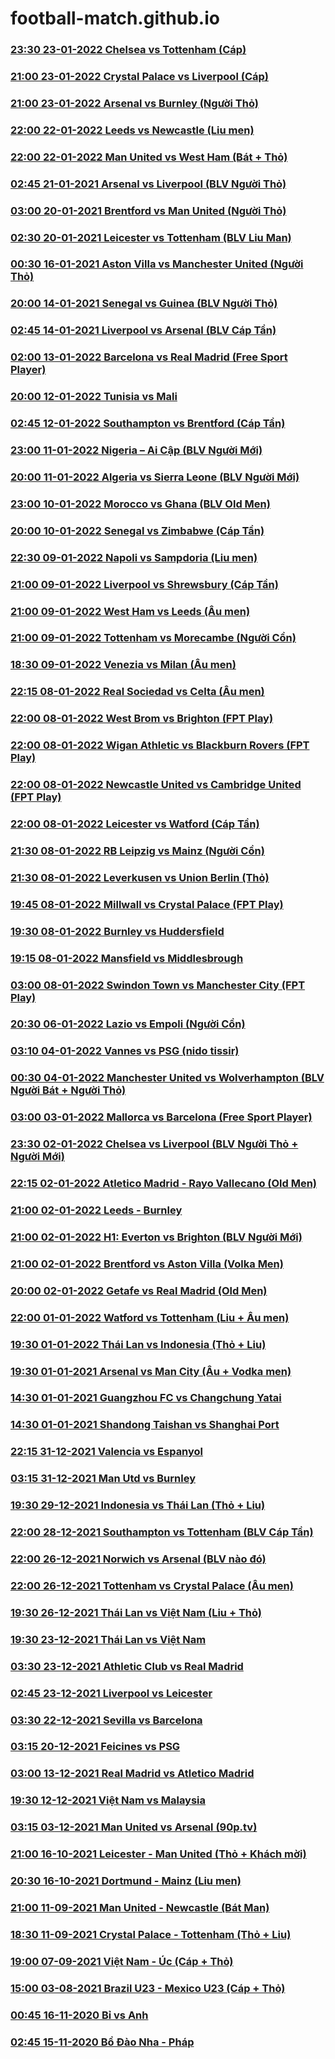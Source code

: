 # football-match.github.io

### [23:30 23-01-2022 Chelsea vs Tottenham (Cáp)](https://football-match.github.io/embed/Chelsea_Tottenham_23-01-2022/)
### [21:00 23-01-2022 Crystal Palace vs Liverpool (Cáp)](https://football-match.github.io/embed/CrystalPalace_Liverpool_23-01-2022/)
### [21:00 23-01-2022 Arsenal vs Burnley (Người Thỏ)](https://football-match.github.io/embed/Arsenal_Burnley_23-01-2022/)
### [22:00 22-01-2022 Leeds vs Newcastle (Liu men)](https://football-match.github.io/embed/Leeds_Newcastle_23-01-2022/)
### [22:00 22-01-2022 Man United vs West Ham (Bát + Thỏ)](https://football-match.github.io/embed/ManUnited_WestHam_22-01-2022/)
### [02:45 21-01-2021 Arsenal vs Liverpool (BLV Người Thỏ)](https://football-match.github.io/embed/Arsenal_Liverpool_21-01-2022/)
### [03:00 20-01-2021 Brentford vs Man United (Người Thỏ)](https://football-match.github.io/embed/Brentford_ManchesterUnited_20-01-2022/)
### [02:30 20-01-2021 Leicester vs Tottenham (BLV Liu Man)](https://football-match.github.io/embed/Leicester_Tottenham_20-01-2022/)
### [00:30 16-01-2021 Aston Villa vs Manchester United (Người Thỏ)](https://football-match.github.io/embed/AstonVilla_ManchesterUnited_16-01-2022/)
### [20:00 14-01-2021 Senegal vs Guinea (BLV Người Thỏ)](https://football-match.github.io/embed/Senegal_Guinea_13-01-2022/)
### [02:45 14-01-2021 Liverpool vs Arsenal (BLV Cáp Tần)](https://football-match.github.io/embed/Liverpool_Arsenal_14-01-2022/)
### [02:00 13-01-2022 Barcelona vs Real Madrid (Free Sport Player)](https://football-match.github.io/embed/Barcelona_RealMadrid_13-01-2022/)
### [20:00 12-01-2022 Tunisia vs Mali](https://football-match.github.io/embed/Tunisia_Mali_12-01-2022/)
### [02:45 12-01-2022 Southampton vs Brentford (Cáp Tần)](https://football-match.github.io/embed/Southampton_Brentford_12-01-2022/)
### [23:00 11-01-2022 Nigeria – Ai Cập (BLV Người Mới)](https://football-match.github.io/embed/Nigeria_Egypt_11-01-2022/)
### [20:00 11-01-2022 Algeria vs Sierra Leone (BLV Người Mới)](https://football-match.github.io/embed/Algeria_SierraLeone_11-01-2022/)
### [23:00 10-01-2022 Morocco vs Ghana (BLV Old Men)](https://football-match.github.io/embed/Morocco_Ghana_10-01-2022/)
### [20:00 10-01-2022 Senegal vs Zimbabwe (Cáp Tần)](https://football-match.github.io/embed/Senegal_Zimbabwe_10-01-2022/)
### [22:30 09-01-2022 Napoli vs Sampdoria (Liu men)](https://football-match.github.io/embed/Napoli_Sampdoria_09-01-2022/)
### [21:00 09-01-2022 Liverpool vs Shrewsbury (Cáp Tần)](https://football-match.github.io/embed/Liverpool_Shrewsbury_09-01-2022/)
### [21:00 09-01-2022 West Ham vs Leeds (Âu men)](https://football-match.github.io/embed/WestHam_Leeds_09-01-2022/)
### [21:00 09-01-2022 Tottenham vs Morecambe (Người Cồn)](https://football-match.github.io/embed/Tottenham_Morecambe_09-01-2022/)
### [18:30 09-01-2022 Venezia vs Milan (Âu men)](https://football-match.github.io/embed/Venezia_Milan_09-01-2022/)
### [22:15 08-01-2022 Real Sociedad vs Celta (Âu men)](https://football-match.github.io/embed/RealSociedad_Celta_08-01-2022)
### [22:00 08-01-2022 West Brom vs Brighton (FPT Play)](https://football-match.github.io/embed/WestBrom_Brighton_08-01-2022/)
### [22:00 08-01-2022 Wigan Athletic vs Blackburn Rovers (FPT Play)](https://football-match.github.io/embed/WiganAthletic_BlackburnRovers_08-01-2022/)
### [22:00 08-01-2022 Newcastle United vs Cambridge United (FPT Play)](https://football-match.github.io/embed/NewcastleUnited_CambridgeUnited_08-01-2022/)
### [22:00 08-01-2022 Leicester vs Watford (Cáp Tần)](https://football-match.github.io/embed/Leicester_Watford_08-01-2022/)
### [21:30 08-01-2022 RB Leipzig vs Mainz (Người Cồn)](https://football-match.github.io/embed/RBLeipzig_Mainz_08-01-2022/)
### [21:30 08-01-2022 Leverkusen vs Union Berlin (Thỏ)](https://football-match.github.io/embed/Leverkusen_UnionBerlin_08-01-2022/)
### [19:45 08-01-2022 Millwall vs Crystal Palace (FPT Play)](https://football-match.github.io/embed/Millwall_CrystalPalace_08-01-2022/)
### [19:30 08-01-2022 Burnley vs Huddersfield](https://football-match.github.io/embed/Burnley_Huddersfield_08-01-2022/)
### [19:15 08-01-2022 Mansfield vs Middlesbrough](https://football-match.github.io/embed/Mansfield_Middlesbrough_08-01-2022/)
### [03:00 08-01-2022 Swindon Town vs Manchester City (FPT Play)](https://football-match.github.io/embed/SwindonTown_ManchesterCity_08-01-2022/)
### [20:30 06-01-2022 Lazio vs Empoli (Người Cồn)](https://football-match.github.io/embed/Lazio_Empoli_06-01-2022/)
### [03:10 04-01-2022 Vannes vs PSG (nido tissir)](https://football-match.github.io/embed/Vannes_PSG_nidotissir_04-01-2022/)
### [00:30 04-01-2022 Manchester United vs Wolverhampton (BLV Người Bát + Người Thỏ)](https://football-match.github.io/embed/ManchesterUnited_Wolverhampton_04-01-2022/)
### [03:00 03-01-2022 Mallorca vs Barcelona (Free Sport Player)](https://football-match.github.io/embed/Mallorca_Barcelona_03-01-2022/)
### [23:30 02-01-2022 Chelsea vs Liverpool (BLV Người Thỏ + Người Mới)](https://football-match.github.io/embed/Chelsea_Liverpool_02-01-2022/)
### [22:15 02-01-2022 Atletico Madrid - Rayo Vallecano (Old Men)](https://football-match.github.io/embed/AtleticoMadrid_RayoVallecano_02-01-2022/)
### [21:00 02-01-2022 Leeds - Burnley](https://football-match.github.io/embed/Leeds_Burnley_02-01-2022/)
### [21:00 02-01-2022 H1: Everton vs Brighton (BLV Người Mới)](https://football-match.github.io/embed/Everton_Brighton_02-01-2022/)
### [21:00 02-01-2022 Brentford vs Aston Villa (Volka Men)](https://football-match.github.io/embed/Brentford_AstonVilla_02-01-2022/)
### [20:00 02-01-2022 Getafe vs Real Madrid (Old Men)](https://football-match.github.io/embed/Getafe_RealMadrid_02-01-2022/)
### [22:00 01-01-2022 Watford vs Tottenham (Liu + Âu men)](https://football-match.github.io/embed/61d065c85ddd5c001ce2c2ab/)
### [19:30 01-01-2022 Thái Lan vs Indonesia (Thỏ + Liu)](https://football-match.github.io/embed/61d03912a09ce7001da305e3/)
### [19:30 01-01-2021 Arsenal vs Man City (Âu + Vodka men)](https://football-match.github.io/embed/61d03b4af827bf001cc9208e/)
### [14:30 01-01-2021 Guangzhou FC vs Changchung Yatai](https://football-match.github.io/embed/GuangzhouFC_ChangchungYatai_01-01-2022/)
### [14:30 01-01-2021 Shandong Taishan vs Shanghai Port](https://football-match.github.io/embed/ShandongTaishan_ShanghaiPort_01-01-2022/)
### [22:15 31-12-2021 Valencia vs Espanyol](https://football-match.github.io/embed/Valencia_Espanyol_31-12-2021/)
### [03:15 31-12-2021 Man Utd vs Burnley](https://football-match.github.io/embed/ManUtd_Burnley_31-12-2021/)
### [19:30 29-12-2021 Indonesia vs Thái Lan (Thỏ + Liu)](https://football-match.github.io/embed/61cc494d3eac29001c9cc28c/)
### [22:00 28-12-2021 Southampton vs Tottenham (BLV Cáp Tần)](https://football-match.github.io/embed/61cb19fcf531b4001dd8356d/)
### [22:00 26-12-2021 Norwich vs Arsenal (BLV nào đó)](https://football-match.github.io/embed/61c87177f05537001c6d0705/)
### [22:00 26-12-2021 Tottenham vs Crystal Palace (Âu men)](https://football-match.github.io/embed/61c8776f352630001c655fd9/)
### [19:30 26-12-2021 Thái Lan vs Việt Nam (Liu + Thỏ)](https://football-match.github.io/embed/gapo.vn/embed.php/61c85950290a22001cf2ff2f/)
### [19:30 23-12-2021 Thái Lan vs Việt Nam](https://football-match.github.io/embed/gapo.vn/embed.php/61c45b00b471f7001c6a1bb3/)
### [03:30 23-12-2021 Athletic Club vs Real Madrid](https://football-match.github.io/embed/61c37ff78e0acb001c8ef093/)
### [02:45 23-12-2021 Liverpool vs Leicester](https://football-match.github.io/embed/61c370f28e0773001cf93cf4/)
### [03:30 22-12-2021 Sevilla vs Barcelona](https://football-match.github.io/embed/61c21d136d6c00001cb430be/)
### [03:15 20-12-2021 Feicines vs PSG](https://football-match.github.io/embed/Feicines_PSG_20-12-2021/)
### [03:00 13-12-2021 Real Madrid vs Atletico Madrid](https://football-match.github.io/embed/554da53e-2d40-4140-aff8-63a61f3051c4/)
### [19:30 12-12-2021 Việt Nam vs Malaysia](https://football-match.github.io/embed/Vietnam_Malaysia_12-12-2021/)
### [03:15 03-12-2021 Man United vs Arsenal (90p.tv)](https://football-match.github.io/embed/ManUnited_Arsenal_03-12-2021/)
### [21:00 16-10-2021 Leicester - Man United (Thỏ + Khách mời)](https://football-match.github.io/embed/gapo.vn/embed.php/616ad1957a1f51001cf9af08/)
### [20:30 16-10-2021 Dortmund - Mainz (Liu men)](https://football-match.github.io/embed/gapo.vn/embed.php/616ac8ddf348bc001c09df34/)
### [21:00 11-09-2021 Man United - Newcastle (Bát Man)](https://football-match.github.io/embed/613cb06092e1a3001ceb01ec/)
### [18:30 11-09-2021 Crystal Palace - Tottenham (Thỏ + Liu)](https://football-match.github.io/embed/613c8b2448ecc8001d5a4294/)
### [19:00 07-09-2021 Việt Nam - Úc (Cáp + Thỏ)](https://football-match.github.io/embed/gapo.vn/embed.php/613750e61553cb001c0472ec/)
### [15:00 03-08-2021 Brazil U23 - Mexico U23 (Cáp + Thỏ)](https://football-match.github.io/embed/BrazilU23_MexicoU23_03-08-2021/)
### [00:45 16-11-2020 Bỉ vs Anh](https://football-match.github.io/embed/5fb1802ed49cf7001e181bdd/)
### [02:45 15-11-2020 Bồ Đào Nha - Pháp](https://football-match.github.io/embed/5fb02d39837240001c083986/)
